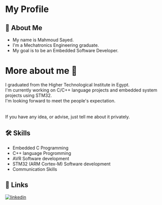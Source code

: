 
# My Profile



## 🚀 About Me
- My name is Mahmoud Sayed.
- I'm a Mechatronics Engineering graduate.
- My goal is to be an Embedded Software Developer.


# More about me 👋
I graduated from the Higher Technological Institute in Egypt.\
I'm currently working on C/C++ language projects and embedded system projects using STM32.\
I'm looking forward to meet the people's expectation.\
\
\
If you have any idea, or advise, just tell me about it privately.


## 🛠 Skills
- Embedded C Programming
- C++ language Progromming
- AVR Software development
- STM32 (ARM Cortex-M) Software development
- Communication Skills


## 🔗 Links
[![linkedin](https://img.shields.io/badge/linkedin-0A66C2?style=for-the-badge&logo=linkedin&logoColor=white)](https://www.linkedin.com/in/mahmoud-sayed-46a25021a/)


